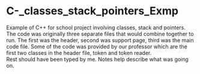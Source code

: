 # C-_classes_stack_pointers_Exmp
Example of C++ for school project involving classes, stack and pointers. The code was originally three separate files that would combine together to run.
The first was the header, second was support page, third was the main code file. 
Some of the code was provided by our professor which are the first two classes in the header file, token and token reader.  
Rest should have been typed by me. Notes help describe what was going on.
